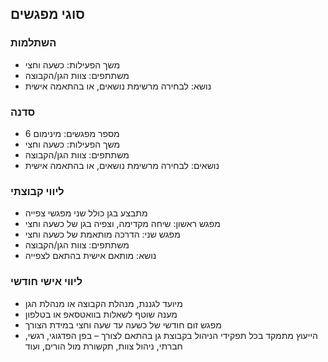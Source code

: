 ## סוגי מפגשים

### השתלמות

- משך הפעילות: כשעה וחצי
- משתתפים: צוות הגן/הקבוצה
- נושא: לבחירה מרשימת נושאים, או בהתאמה אישית

### סדנה 

- מספר מפגשים: מינימום 6
- משך הפעילות: כשעה וחצי
- משתתפים: צוות הגן/הקבוצה
- נושאים: לבחירה מרשימת נושאים, או בהתאמה אישית

### ליווי קבוצתי

- מתבצע בגן כולל שני מפגשי צפייה
- מפגש ראשון: שיחה מקדימה, וצפיה בגן של כשעה וחצי
- מפגש שני: הדרכה מותאמת של כשעה וחצי
- משתתפים: צוות הגן/הקבוצה
- נושא: מותאם אישית בהתאם לצפייה

### ליווי אישי חודשי

- מיועד לגננת, מנהלת הקבוצה או מנהלת הגן
- מענה שוטף לשאלות בוואטסאפ או בטלפון
- מפגש זום חודשי של כשעה עד שעה וחצי במידת הצורך
- הייעוץ מתמקד בכל תפקידי הניהול בקבוצת גן בהתאם לצורך – בפן הפדגוגי, רגשי, חברתי, ניהול צוות, תקשורת מול הורים, ועוד
